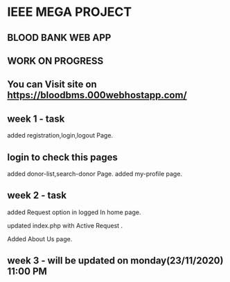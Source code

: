# IEEE MEGA PROJECT

## BLOOD BANK WEB APP

## WORK ON PROGRESS

## You can Visit site on <https://bloodbms.000webhostapp.com/>

## week 1 - task

added registration,login,logout Page.

## login to check this pages

added donor-list,search-donor Page.
added my-profile page.

## week 2 - task

added Request option in logged In home page.

updated index.php with Active Request .

Added About Us page.

## week 3 - will be updated on monday(23/11/2020) 11:00 PM

